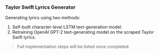 ### Taylor Swift Lyrics Generator

Generating lyrics using two methods: 
1. Self-built character-level LSTM text-generation model.
2. Retraining OpenAI GPT-2 text-generating model on the scraped Taylor Swift lyrics.

> Full implementation steps will be listed once completed.
